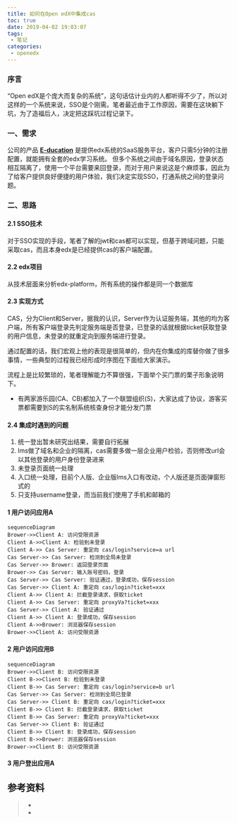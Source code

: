 ```yaml
---
title: 如何在Open edX中集成cas
toc: true
date: 2019-04-02 19:03:07
tags:
 - 笔记
categories:
 - openedx
---
```

### 序言
“Open edX是个庞大而复杂的系统”，这句话估计业内的人都听得不少了，所以对这样的一个系统来说，SSO是个刚需。笔者最近由于工作原因，需要在这块躺下坑，为了造福后人，决定把这踩坑过程记录下。

### 一、需求
公司的产品 **[E-ducation](http://www.e-ducation.cn)** 是提供edx系统的SaaS服务平台，客户只需5分钟的注册配置，就能拥有全套的edx学习系统。
但多个系统之间由于域名原因，登录状态相互隔离了，使用一个平台需要来回登录，而对于用户来说这是个麻烦事，因此为了给客户提供良好便捷的用户体验，我们决定实现SSO，打通系统之间的登录问题。

### 二、思路
#### 2.1 SSO技术
对于SSO实现的手段，笔者了解的jwt和cas都可以实现，但基于跨域问题，只能采取cas，而且本身edx是已经提供cas的客户端配置。
#### 2.2 edx项目
从技术层面来分析edx-platform，所有系统的操作都是同一个数据库
#### 2.3 实现方式
CAS，分为Client和Server，据我的认识，Server作为认证服务端，其他的均为客户端，所有客户端登录先判定服务端是否登录，已登录的话就根据ticket获取登录的用户信息，未登录的就重定向到服务端进行登录。

通过配置的话，我们宏观上他的表现是很简单的，但内在你集成的库替你做了很多事情，一些典型的过程我已经形成时序图在下面给大家演示。

流程上是比较繁琐的，笔者理解能力不算很强，下面举个买门票的栗子形象说明下。
- 有两家游乐园(CA、CB)都加入了一个联盟组织(S)，大家达成了协议，游客买票都需要到S的实名制系统核查身份才能分发门票

#### 2.4 集成时遇到的问题
1. 统一登出暂未研究出结果，需要自行拓展
2. lms做了域名和企业的隔离，cas需要多做一层企业用户检验，否则修改url会以其他登录的用户身份登录进来
3. 未登录页面统一处理
3. 入口统一处理，目前个人版、企业版lms入口有改动，个人版还是页面弹窗形式的
4. 只支持username登录，而当前我们使用了手机和邮箱的

#### 1 用户访问应用A
```
sequenceDiagram
Brower->>Client A: 访问受限资源
Client A->>Client A: 检验到未登录
Client A->> Cas Server: 重定向 cas/login?service=a url
Cas Server->> Cas Server: 检测到全局未登录
Cas Server->> Brower: 返回登录页面
Brower->> Cas Server: 输入账号密码，登录
Cas Server->> Cas Server: 验证通过，登录成功，保存session
Cas Server->> Client A: 重定向 cas/login?ticket=xxx
Client A->> Client A: 拦截登录请求，获取ticket
Client A->> Cas Server: 重定向 proxyVa?ticket=xxx
Cas Server->> Client A: 验证通过
Client A->> Client A: 登录成功，保存session
Client A->>Brower: 浏览器保存session
Brower->>Client A: 访问受限资源
```

#### 2 用户访问应用B
```
sequenceDiagram
Brower->>Client B: 访问受限资源
Client B->>Client B: 检验到未登录
Client B->> Cas Server: 重定向 cas/login?service=b url
Cas Server->> Cas Server: 检测到全局已登录
Cas Server->> Client B: 重定向 cas/login?ticket=xxx
Client B->> Client B: 拦截登录请求，获取ticket
Client B->> Cas Server: 重定向 proxyVa?ticket=xxx
Cas Server->> Client B: 验证通过
Client B->> Client B: 登录成功，保存session
Client B->>Brower: 浏览器保存session
Brower->>Client B: 访问受限资源
```

#### 3 用户登出应用A




## 参考资料
> - []()
> - []()
